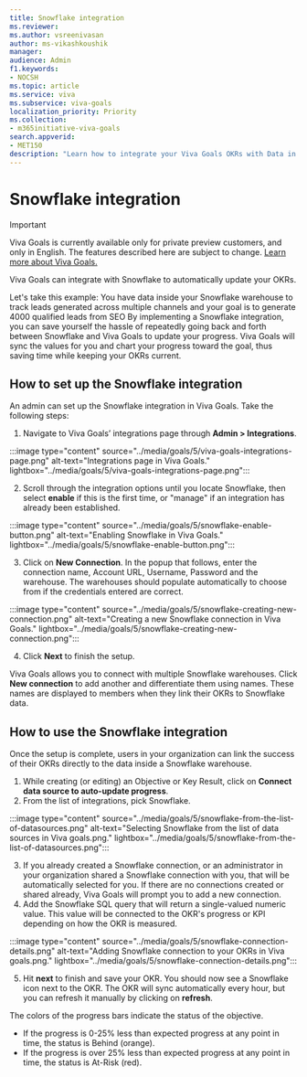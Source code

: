 ```yaml
---
title: Snowflake integration
ms.reviewer: 
ms.author: vsreenivasan
author: ms-vikashkoushik
manager: 
audience: Admin
f1.keywords:
- NOCSH
ms.topic: article
ms.service: viva
ms.subservice: viva-goals
localization_priority: Priority
ms.collection:  
- m365initiative-viva-goals  
search.appverid:
- MET150
description: "Learn how to integrate your Viva Goals OKRs with Data in Snowflake."
---
```


# Snowflake integration

> [!IMPORTANT] 
> Viva Goals is currently available only for private preview customers, and only in English. The features described here are subject to change. [Learn more about Viva Goals.](https://go.microsoft.com/fwlink/?linkid=2189933)

Viva Goals can integrate with Snowflake to automatically update your OKRs. 

Let's take this example: You have data inside your Snowflake warehouse to track leads generated across multiple channels and your goal is to generate 4000 qualified leads from SEO By implementing a Snowflake integration, you can save yourself the hassle of repeatedly going back and forth between Snowflake and Viva Goals to update your progress. Viva Goals will sync the values for you and chart your progress toward the goal, thus saving time while keeping your OKRs current.

## How to set up the Snowflake integration 

An admin can set up the Snowflake integration in Viva Goals. Take the following steps: 

1. Navigate to Viva Goals’ integrations page through **Admin > Integrations**.

  :::image type="content" source="../media/goals/5/viva-goals-integrations-page.png" alt-text="Integrations page in Viva Goals." lightbox="../media/goals/5/viva-goals-integrations-page.png":::

2. Scroll through the integration options until you locate Snowflake, then select **enable** if this is the first time, or "manage" if an integration has already been established.

  :::image type="content" source="../media/goals/5/snowflake-enable-button.png" alt-text="Enabling Snowflake in Viva Goals." lightbox="../media/goals/5/snowflake-enable-button.png":::

3. Click on **New Connection**. In the popup that follows, enter the connection name, Account URL, Username, Password and the warehouse. The warehouses should populate automatically to choose from if the credentials entered are correct.

  :::image type="content" source="../media/goals/5/snowflake-creating-new-connection.png" alt-text="Creating a new Snowflake connection in Viva Goals." lightbox="../media/goals/5/snowflake-creating-new-connection.png":::

4. Click **Next** to finish the setup.

Viva Goals allows you to connect with multiple Snowflake warehouses. Click **New connection** to add another and differentiate them using names. These names are displayed to members when they link their OKRs to Snowflake data.

## How to use the Snowflake integration

Once the setup is complete, users in your organization can link the success of their OKRs directly to the data inside a Snowflake warehouse.

1. While creating (or editing) an Objective or Key Result, click on **Connect data source to auto-update progress**.
2. From the list of integrations, pick Snowflake.

  :::image type="content" source="../media/goals/5/snowflake-from-the-list-of-datasources.png" alt-text="Selecting Snowflake from the list of data sources in Viva goals.png." lightbox="../media/goals/5/snowflake-from-the-list-of-datasources.png":::

3. If you already created a Snowflake connection, or an administrator in your organization shared a Snowflake connection with you, that will be automatically selected for you. If there are no connections created or shared already, Viva Goals will prompt you to add a new connection.
4. Add the Snowflake SQL query that will return a single-valued numeric value. This value will be connected to the OKR's progress or KPI depending on how the OKR is measured.

  :::image type="content" source="../media/goals/5/snowflake-connection-details.png" alt-text="Adding Snowflake connection to your OKRs in Viva goals.png." lightbox="../media/goals/5/snowflake-connection-details.png":::

5. Hit **next** to finish and save your OKR. You should now see a Snowflake icon next to the OKR. The OKR will sync automatically every hour, but you can refresh it manually by clicking on **refresh**.

The colors of the progress bars indicate the status of the objective.

 - If the progress is 0-25% less than expected progress at any point in time, the status is Behind (orange).
 - If the progress is over 25% less than expected progress at any point in time, the status is At-Risk (red).
